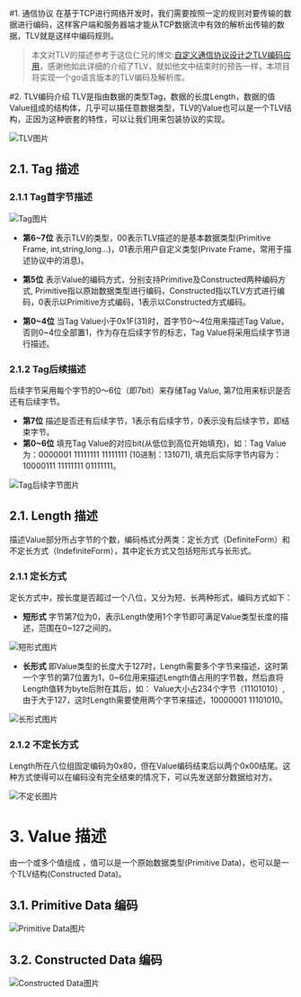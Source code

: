 #1. 通信协议
在基于TCP进行网络开发时，我们需要按照一定的规则对要传输的数据进行编码，这样客户端和服务器端才能从TCP数据流中有效的解析出传输的数据，TLV就是这样中编码规则。

> 本文对TLV的描述参考于这位仁兄的博文:[自定义通信协议设计之TLV编码应用](http://my.oschina.net/maxid/blog/206546)，感谢他如此详细的介绍了TLV，就如他文中结束时的预告一样，本项目将实现一个go语言版本的TLV编码及解析库。

#2. TLV编码介绍
TLV是指由数据的类型Tag，数据的长度Length，数据的值Value组成的结构体，几乎可以描任意数据类型，TLV的Value也可以是一个TLV结构，正因为这种嵌套的特性，可以让我们用来包装协议的实现。

![TLV图片](https://ahq02g.dm1.livefilestore.com/y2pGVRwLpxg1OC06Gsg7iN_tG0sHAzb83R45u43PaLfZDshVot43rvfzX62n89oZmaKkjhNFoH0DShGWgsBC6qKHqr5WBmY6XpAfjkOvpxyPIw/TLV.png?psid=1)

## 2.1. Tag 描述
### 2.1.1 Tag首字节描述
![Tag图片](https://ahq02g.dm2303.livefilestore.com/y2pE8maaJOVi2hTlZv13O7S6LxqLsbTzFf7HCG-J-Rnxhg2UWvmKHMTT2tvFMs3zjJGEb7WIdgQE3d8Wu6HroKynVJG2n1j_yFr4ckHlad1-7w/TLV_DISC.png?psid=1)

- **第6~7位**
表示TLV的类型，00表示TLV描述的是基本数据类型(Primitive Frame, int,string,long…)，01表示用户自定义类型(Private Frame，常用于描述协议中的消息)。

- **第5位**
表示Value的编码方式，分别支持Primitive及Constructed两种编码方式, Primitive指以原始数据类型进行编码，Constructed指以TLV方式进行编码，0表示以Primitive方式编码，1表示以Constructed方式编码。

- **第0~4位**
当Tag Value小于0x1F(31)时，首字节0～4位用来描述Tag Value，否则0~4位全部置1，作为存在后续字节的标志，Tag Value将采用后续字节进行描述。

### 2.1.2 Tag后续描述
后续字节采用每个字节的0～6位（即7bit）来存储Tag Value, 第7位用来标识是否还有后续字节。
- **第7位**
描述是否还有后续字节，1表示有后续字节，0表示没有后续字节，即结束字节。
- **第0~6位**
填充Tag Value的对应bit(从低位到高位开始填充)，如：Tag Value为：0000001 11111111 11111111 (10进制：131071), 填充后实际字节内容为：10000111 11111111 01111111。

![Tag后续字节图片](https://ahq02g.dm1.livefilestore.com/y2p0tGpzvc24_EpddfBEZsdEqUBHaRIMFSom4izyJN4ryrf2boD7g4FfqyVtiSqmd5UOc9TuNxHwmsCmkm2JFD8hL-HlOYIcixa6BMgc9_RbgY/TAG_NB.png?psid=1)

## 2.1. Length 描述
描述Value部分所占字节的个数，编码格式分两类：定长方式（DefiniteForm）和不定长方式（IndefiniteForm），其中定长方式又包括短形式与长形式。

### 2.1.1 定长方式
定长方式中，按长度是否超过一个八位，又分为短、长两种形式，编码方式如下：

- **短形式**
字节第7位为0，表示Length使用1个字节即可满足Value类型长度的描述，范围在0~127之间的。

![短形式图片](https://ahq02g.dm2303.livefilestore.com/y2pTUflngsP_OT4c4ReAdXLsOjD88bI2HcMc1nKHN6bouH9UDCYdGhKk33-EVJ-66Ms2zFv56R724HjvFb1OwB1_DBt1HxA40dtO6qKAfzTpJI/LENGTH-S.png?psid=1)

- **长形式**
即Value类型的长度大于127时，Length需要多个字节来描述，这时第一个字节的第7位置为1，0~6位用来描述Length值占用的字节数，然后直将Length值转为byte后附在其后，如： Value大小占234个字节（11101010）,由于大于127，这时Length需要使用两个字节来描述，10000001 11101010。

![长形式图片](https://ahq02g.dm2302.livefilestore.com/y2pPaMKjeIKEYAljAyvYv2qXf-zukGgyLXdqTgHVOp3e-J7PyObfa_uLeTJPHa7Ny5gPMEeE-LB-_AnOE1YVIC_gA08rP8vfh17yQuw7ngjow8/LENGTH-L.png?psid=1)

### 2.1.2 不定长方式
Length所在八位组固定编码为0x80，但在Value编码结束后以两个0x00结尾。这种方式使得可以在编码没有完全结束的情况下，可以先发送部分数据给对方。

![不定长图片](https://ahq02g.dm2301.livefilestore.com/y2p8bAu4O1EEq4cCoORp0uogPl7-CCyC2k31Rdimj1MyNQHVFp47GgO-0oJdsMhshg8zZND53TsNP6lcigss-FvdC8OD_zu4icx49H5NyCzU8w/LENGHT-D.png?psid=1)

# 3. Value 描述
由一个或多个值组成 ，值可以是一个原始数据类型(Primitive Data)，也可以是一个TLV结构(Constructed Data)。

## 3.1. Primitive Data 编码
![Primitive Data图片](https://ahq02g.dm2303.livefilestore.com/y2pr4FIH8dqYIpQvawEBEajtRXuWPFHRb9zS3EeMttlyi_TJjWTIQgg9MQw2v_qVr740-w6kcn_e6RseACqeUlIeYXiTozKo6lT-1HYuv6rdYY/P-DATA.png?psid=1)

## 3.2. Constructed Data 编码
![Constructed Data图片](https://ahq02g.dm2304.livefilestore.com/y2pafCW8TjTzhOrF86tdHK7Qrfl_01j4lZFrKYObH_Y1ACBcMmo1dat9Eohp30bJKLuDVxo_Y_nwN1wy93gddHzgVh_SbJcXTQD48At8DE2SQI/C-DATA.png?psid=1)







